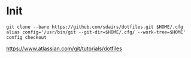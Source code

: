 # Init

```
git clone --bare https://github.com/sdairs/dotfiles.git $HOME/.cfg
alias config='/usr/bin/git --git-dir=$HOME/.cfg/ --work-tree=$HOME'
config checkout
```

https://www.atlassian.com/git/tutorials/dotfiles
